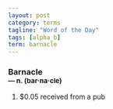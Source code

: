 ```yaml
---
layout: post
category: terms
tagline: "Word of the Day"
tags: [alpha_b]
term: barnacle
---
```


<h3>Barnacle<br/> <small>&mdash; n. (bar<span>&middot;</span>na<span>&middot;</span>cle)</small></h3>
<p><ol><li>$0.05 received from a pub</li>
</ol></p>
